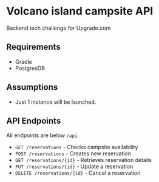 # Volcano island campsite API
Backend tech challenge for Upgrade.com

## Requirements
- Gradle
- PostgresDB

## Assumptions
- Just 1 instance will be launched.


## API Endpoints

All endpoints are below `/api`.

- `GET /reservations` - Checks campsite availability
- `POST /reservations` - Creates new reservation
- `GET /reservations/{id}` - Retrieves reservation details
- `PUT /reservations/{id}` - Update a reservation
- `DELETE /reservations/{id}` - Cancel a reservation